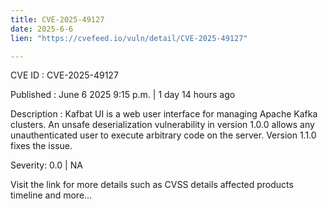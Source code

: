 ```yaml
---
title: CVE-2025-49127
date: 2025-6-6
lien: "https://cvefeed.io/vuln/detail/CVE-2025-49127"

---
```


CVE ID : CVE-2025-49127

Published :  June 6
2025
9:15 p.m. | 1 day
14 hours ago

Description : Kafbat UI is a web user interface for managing Apache Kafka clusters. An unsafe deserialization vulnerability in version 1.0.0 allows any unauthenticated user to execute arbitrary code on the server. Version 1.1.0 fixes the issue.

Severity: 0.0 | NA

Visit the link for more details
such as CVSS details
affected products
timeline
and more...
